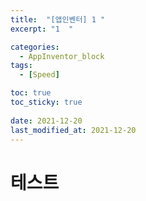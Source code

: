 ```yaml
---
title:  "[앱인벤터] 1 "
excerpt: "1  "

categories:
  - AppInventor_block
tags:
  - [Speed]

toc: true
toc_sticky: true
 
date: 2021-12-20
last_modified_at: 2021-12-20
---
```


# 테스트

